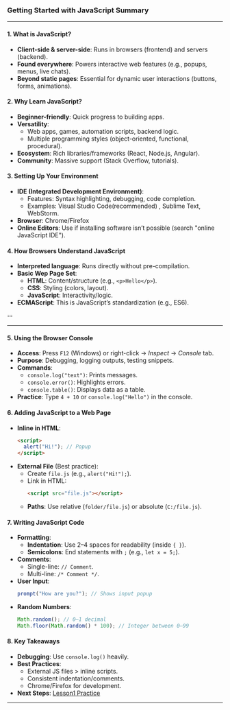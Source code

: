 ### **Getting Started with JavaScript Summary**  

---

#### **1. What is JavaScript?**  
- **Client-side & server-side**: Runs in browsers (frontend) and servers (backend).  
- **Found everywhere**: Powers interactive web features (e.g., popups, menus, live chats).  
- **Beyond static pages**: Essential for dynamic user interactions (buttons, forms, animations).  

#### **2. Why Learn JavaScript?**  
- **Beginner-friendly**: Quick progress to building apps.  
- **Versatility**:  
  - Web apps, games, automation scripts, backend logic.  
  - Multiple programming styles (object-oriented, functional, procedural).  
- **Ecosystem**: Rich libraries/frameworks (React, Node.js, Angular).  
- **Community**: Massive support (Stack Overflow, tutorials).  

#### **3. Setting Up Your Environment**  
- **IDE (Integrated Development Environment)**:  
  - Features: Syntax highlighting, debugging, code completion.  
  - Examples: Visual Studio Code(recommended) , Sublime Text, WebStorm.  
- **Browser**: Chrome/Firefox
- **Online Editors**: Use if installing software isn’t possible (search "online JavaScript IDE").  

#### **4. How Browsers Understand JavaScript**  
- **Interpreted language**: Runs directly without pre-compilation.  
- **Basic Wep Page Set**:  
  - **HTML**: Content/structure (e.g., `<p>Hello</p>`).  
  - **CSS**: Styling (colors, layout).  
  - **JavaScript**: Interactivity/logic.  
- **ECMAScript**: This is JavaScript’s standardization (e.g., ES6).  

--

---

#### **5. Using the Browser Console**  
- **Access**: Press `F12` (Windows) or right-click → *Inspect* → *Console* tab.  
- **Purpose**: Debugging, logging outputs, testing snippets.  
- **Commands**:  
  - `console.log("text")`: Prints messages.  
  - `console.error()`: Highlights errors.  
  - `console.table()`: Displays data as a table.  
- **Practice**: Type `4 + 10` or `console.log("Hello")` in the console.  

#### **6. Adding JavaScript to a Web Page**  
- **Inline in HTML**:  
  ```html  
  <script>  
    alert("Hi!"); // Popup  
  </script>  
  ```  
- **External File** (Best practice):  
  - Create `file.js` (e.g., `alert("Hi!");`).  
  - Link in HTML:  
    ```html  
    <script src="file.js"></script>  
    ```  
  - **Paths**: Use relative (`folder/file.js`) or absolute (`C:/file.js`).  

#### **7. Writing JavaScript Code**  
- **Formatting**:  
  - **Indentation**: Use 2–4 spaces for readability (inside `{ }`).  
  - **Semicolons**: End statements with `;` (e.g., `let x = 5;`).  
- **Comments**:  
  - Single-line: `// Comment`.  
  - Multi-line: `/* Comment */`.  
- **User Input**:  
  ```javascript  
  prompt("How are you?"); // Shows input popup  
  ```  
- **Random Numbers**:  
  ```javascript  
  Math.random(); // 0–1 decimal  
  Math.floor(Math.random() * 100); // Integer between 0–99  
  ```  

#### **8. Key Takeaways**  
- **Debugging**: Use `console.log()` heavily.  
- **Best Practices**:  
  - External JS files > inline scripts.  
  - Consistent indentation/comments.  
  - Chrome/Firefox for development.  
- **Next Steps**: [Lesson1 Practice  ](https://github.com/Shuk-Buleya/Script_Programming/blob/main/lesson1Practice.md)

--- 

